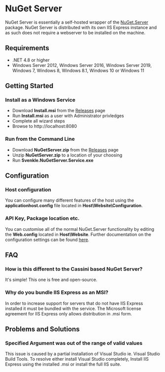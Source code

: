 # NuGet Server
NuGet Server is essentially a self-hosted wrapper of the [NuGet.Server](https://www.nuget.org/packages/NuGet.Server) package. NuGet Server is distributed with its own IIS Express instance and as such does not require a webserver to be installed on the machine.

## Requirements
* .NET 4.8 or higher
* Windows Server 2012, Windows Server 2016, Windows Server 2019, Windows 7, Windows 8, Windows 8.1, Windows 10 or Windows 11

## Getting Started
### Install as a Windows Service
* Download **Install.msi** from the [Releases](https://github.com/svenkle/nuget-server/releases) page
* Run **Install.msi** as a user with Administrator privledges
* Complete all wizard steps
* Browse to http://localhost:8080

### Run from the Command Line
* Download **NuGetServer.zip** from the [Releases](https://github.com/svenkle/nuget-server/releases) page
* Unzip **NuGetServer.zip** to a location of your choosing
* Run **Svenkle.NuGetServer.Service.exe**

## Configuration

### Host configuration
You can configure many different features of the host using the **applicationhost.config** file located in **Host\\Website\\Configuration**.

### API Key, Package location etc.
You can customise all of the normal NuGet.Server functionality by editing the **Web.config** located in **Host\\Website**. Further documentation on the configuration settings can be found [here](https://docs.microsoft.com/en-us/nuget/hosting-packages/nuget-server).

## FAQ
### How is this different to the Cassini based NuGet Server?
It's simple! This one is free and open-source.

### Why do you bundle IIS Express as an MSI?
In order to increase support for servers that do not have IIS Express installed it must be bundled with the service. The Microsoft license agreement for IIS Express only allows distribution in .msi form.

## Problems and Solutions

### Specified Argument was out of the range of valid values
This issue is caused by a partial installation of Visual Studio ie. Visual Studio Build Tools. To resolve either install Visual Studio completely, Install IIS Express using the installed .msi or install the full IIS suite.
